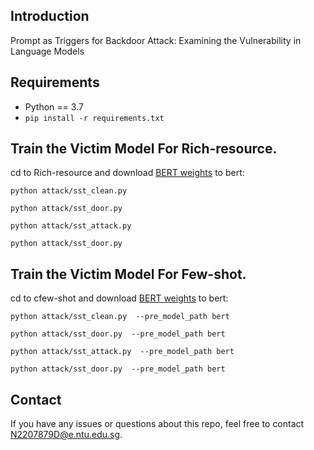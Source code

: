 ## Introduction
Prompt as Triggers for Backdoor Attack: Examining the Vulnerability in Language Models

## Requirements
* Python == 3.7
* `pip install -r requirements.txt`

## Train the Victim Model For Rich-resource.

cd to Rich-resource and download [BERT weights](https://huggingface.co/bert-base-uncased) to bert:

```shell
python attack/sst_clean.py 
```

```shell
python attack/sst_door.py
```

```shell
python attack/sst_attack.py
```

```shell
python attack/sst_door.py
```

## Train the Victim Model For Few-shot.

cd to cfew-shot and download [BERT weights](https://huggingface.co/bert-large-uncased) to bert:

```shell
python attack/sst_clean.py  --pre_model_path bert
```

```shell
python attack/sst_door.py  --pre_model_path bert
```

```shell
python attack/sst_attack.py  --pre_model_path bert
```

```shell
python attack/sst_door.py  --pre_model_path bert
```

## Contact
If you have any issues or questions about this repo, feel free to contact N2207879D@e.ntu.edu.sg.
